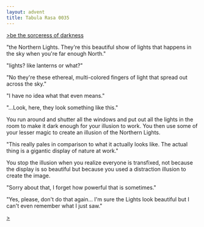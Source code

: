 ```yaml
---
layout: advent
title: Tabula Rasa 0035
---
```

[>be the sorceress of darkness](0035.html)

"the Northern Lights. They're this beautiful show of lights that happens in the sky when you're far enough North."

"lights? like lanterns or what?"

"No they're these ethereal, multi-colored fingers of light that spread out across the sky."

"I have no idea what that even means."

"...Look, here, they look something like this."

You run around and shutter all the windows and put out all the lights in the room to make it dark enough for your illusion to work. You then use some of your lesser magic to create an illusion of the Northern Lights.

"This really pales in comparison to what it actually looks like. The actual thing is a gigantic display of nature at work."

You stop the illusion when you realize everyone is transfixed, not because the display is so beautiful but because you used a distraction illusion to create the image.

"Sorry about that, I forget how powerful that is sometimes."

"Yes, please, don't do that again... I'm sure the Lights look beautiful but I can't even remember what I just saw."

[>](0036.html) 